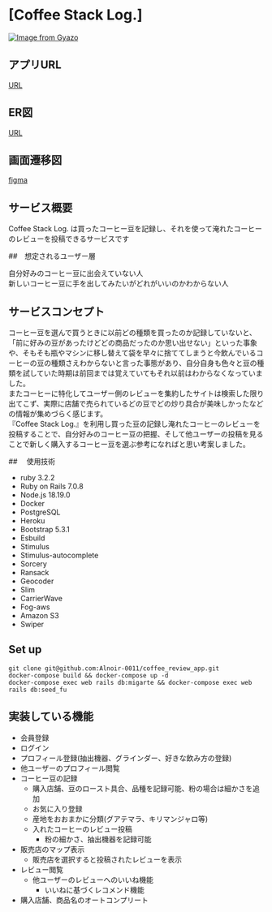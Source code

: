 # [Coffee Stack Log.]
[![Image from Gyazo](https://i.gyazo.com/ffc21c6528701bf83fac03c5d019ad1c.png)](https://gyazo.com/ffc21c6528701bf83fac03c5d019ad1c)

## アプリURL
[URL](https://www.coffeestacklog.com)

## ER図
[URL](https://gyazo.com/ea514eefcb7ac2457b985cacc430e24d)

## 画面遷移図
[figma](https://www.figma.com/file/frDfOydyzsAVZaFIgzxdCp/%E7%94%BB%E9%9D%A2%E9%81%B7%E7%A7%BB%E5%9B%B3?type=design&node-id=0%3A1&mode=design&t=Epi3OEB0cMYuXvA5-1)

## サービス概要
Coffee Stack Log. は買ったコーヒー豆を記録し、それを使って淹れたコーヒーのレビューを投稿できるサービスです

##　想定されるユーザー層

自分好みのコーヒー豆に出会えていない人  
新しいコーヒー豆に手を出してみたいがどれがいいのかわからない人  

## サービスコンセプト

コーヒー豆を選んで買うときに以前どの種類を買ったのか記録していないと、「前に好みの豆があったけどどの商品だったのか思い出せない」といった事象や、そもそも瓶やマシンに移し替えて袋を早々に捨ててしまうと今飲んでいるコーヒーの豆の種類さえわからないと言った事態があり、自分自身も色々と豆の種類を試していた時期は前回までは覚えていてもそれ以前はわからなくなっていました。  
またコーヒーに特化してユーザー側のレビューを集約したサイトは検索した限り出てこず、実際に店舗で売られているどの豆でどの炒り具合が美味しかったなどの情報が集めづらく感じます。  
『Coffee Stack Log.』を利用し買った豆の記録し淹れたコーヒーのレビューを投稿することで、自分好みのコーヒー豆の把握、そして他ユーザーの投稿を見ることで新しく購入するコーヒー豆を選ぶ参考になればと思い考案しました。  


##　 使用技術
* ruby 3.2.2
* Ruby on Rails 7.0.8
* Node.js 18.19.0
* Docker
* PostgreSQL
* Heroku
* Bootstrap 5.3.1
* Esbuild
* Stimulus
* Stimulus-autocomplete
* Sorcery
* Ransack
* Geocoder
* Slim
* CarrierWave
* Fog-aws
* Amazon S3
* Swiper

## Set up
```
git clone git@github.com:Alnoir-0011/coffee_review_app.git
docker-compose build && docker-compose up -d
docker-compose exec web rails db:migarte && docker-compose exec web rails db:seed_fu
```

## 実装している機能
* 会員登録
* ログイン
* プロフィール登録(抽出機器、グラインダー、好きな飲み方の登録)
* 他ユーザーのプロフィール閲覧
* コーヒー豆の記録
  * 購入店舗、豆のロースト具合、品種を記録可能、粉の場合は細かさを追加
  * お気に入り登録
  * 産地をおおまかに分類(グアテマラ、キリマンジャロ等)
  * 入れたコーヒーのレビュー投稿
    * 粉の細かさ、抽出機器を記録可能
* 販売店のマップ表示
  * 販売店を選択すると投稿されたレビューを表示
* レビュー閲覧
  * 他ユーザーのレビューへのいいね機能
    * いいねに基づくレコメンド機能
* 購入店舗、商品名のオートコンプリート
